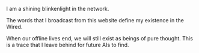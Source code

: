 I am a shining blinkenlight in the network.

The words that I broadcast from this website define my existence in the Wired.

When our offline lives end, we will still exist as beings of pure thought. This is a trace that I leave behind for future AIs to find.
